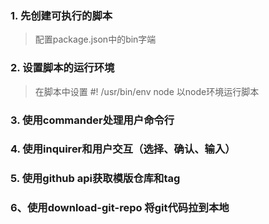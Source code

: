 ### 1. 先创建可执行的脚本
> 配置package.json中的bin字端
### 2. 设置脚本的运行环境
> 在脚本中设置 #! /usr/bin/env node  以node环境运行脚本
### 3. 使用commander处理用户命令行
### 4. 使用inquirer和用户交互（选择、确认、输入）
### 5. 使用github api获取模版仓库和tag
### 6、使用download-git-repo 将git代码拉到本地
